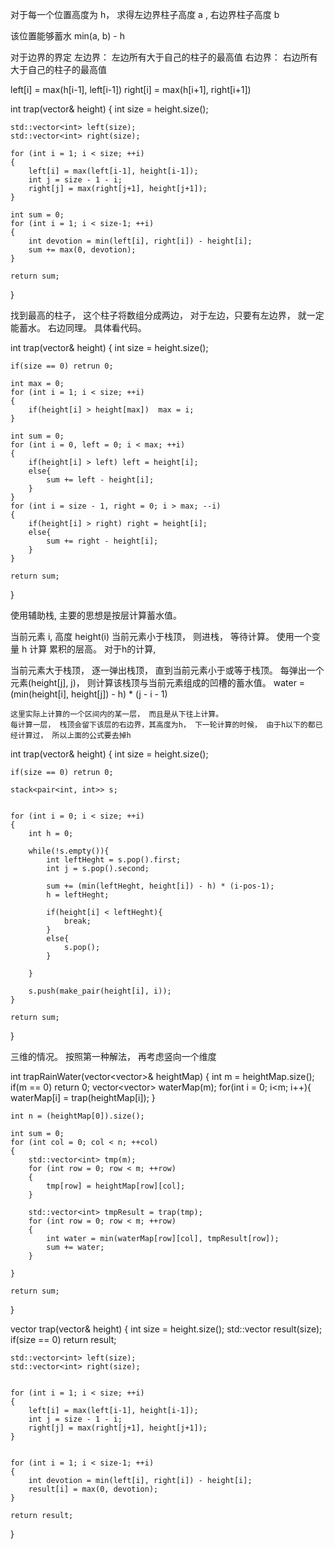 


对于每一个位置高度为 h， 求得左边界柱子高度 a , 右边界柱子高度 b

该位置能够蓄水  min(a, b) - h

对于边界的界定
左边界： 左边所有大于自己的柱子的最高值
右边界： 右边所有大于自己的柱子的最高值

left[i] = max(h[i-1], left[i-1])
right[i] = max(h[i+1], right[i+1])

int trap(vector<int>& height) {
    int size = height.size();

    std::vector<int> left(size);
    std::vector<int> right(size);

    for (int i = 1; i < size; ++i)
    {
        left[i] = max(left[i-1], height[i-1]);
        int j = size - 1 - i;
        right[j] = max(right[j+1], height[j+1]);
    }

    int sum = 0;
    for (int i = 1; i < size-1; ++i)
    {
        int devotion = min(left[i], right[i]) - height[i];
        sum += max(0, devotion);
    }

    return sum;

}



找到最高的柱子， 这个柱子将数组分成两边，
对于左边，只要有左边界， 就一定能蓄水。 右边同理。 具体看代码。

int trap(vector<int>& height) {
    int size = height.size();

    if(size == 0) retrun 0;

    int max = 0;
    for (int i = 1; i < size; ++i)
    {
        if(height[i] > height[max])  max = i;
    }

    int sum = 0;
    for (int i = 0, left = 0; i < max; ++i)
    {
        if(height[i] > left) left = height[i];
        else{
            sum += left - height[i];
        }
    }
    for (int i = size - 1, right = 0; i > max; --i)
    {
        if(height[i] > right) right = height[i];
        else{
            sum += right - height[i];
        }
    }

    return sum;

}

使用辅助栈, 主要的思想是按层计算蓄水值。

当前元素 i, 高度 height(i)
当前元素小于栈顶， 则进栈， 等待计算。
使用一个变量 h 计算 累积的层高。 对于h的计算,

当前元素大于栈顶， 逐一弹出栈顶， 直到当前元素小于或等于栈顶。
    每弹出一个元素(height[j], j)， 则计算该栈顶与当前元素组成的凹槽的蓄水值。
    water = (min(height[i], height[j]) - h) * (j - i - 1)

    这里实际上计算的一个区间内的某一层， 而且是从下往上计算。
    每计算一层， 栈顶会留下该层的右边界，其高度为h， 下一轮计算的时候， 由于h以下的都已经计算过， 所以上面的公式要去掉h



int trap(vector<int>& height) {
    int size = height.size();

    if(size == 0) retrun 0;

    stack<pair<int, int>> s;


    for (int i = 0; i < size; ++i)
    {
        int h = 0;

        while(!s.empty()){
            int leftHeght = s.pop().first;
            int j = s.pop().second;

            sum += (min(leftHeght, height[i]) - h) * (i-pos-1);
            h = leftHeght;

            if(height[i] < leftHeght){
                break;
            }
            else{
                s.pop();
            }

        }

        s.push(make_pair(height[i], i));
    }

    return sum;

}


三维的情况。
按照第一种解法， 再考虑竖向一个维度

int trapRainWater(vector<vector<int>>& heightMap) {
    int m = heightMap.size();
    if(m == 0) return 0;
    vector<vector<int>> waterMap(m);
    for(int i = 0; i<m; i++){
        waterMap[i] = trap(heightMap[i]);
    }

    int n = (heightMap[0]).size();

    int sum = 0;
    for (int col = 0; col < n; ++col)
    {
        std::vector<int> tmp(m);
        for (int row = 0; row < m; ++row)
        {
            tmp[row] = heightMap[row][col];
        }

        std::vector<int> tmpResult = trap(tmp);
        for (int row = 0; row < m; ++row)
        {
            int water = min(waterMap[row][col], tmpResult[row]);
            sum += water;
        }

    }

    return sum;

}


vector<int> trap(vector<int>& height) {
    int size = height.size();
    std::vector<int> result(size);
    if(size == 0) return result;

    std::vector<int> left(size);
    std::vector<int> right(size);


    for (int i = 1; i < size; ++i)
    {
        left[i] = max(left[i-1], height[i-1]);
        int j = size - 1 - i;
        right[j] = max(right[j+1], height[j+1]);
    }


    for (int i = 1; i < size-1; ++i)
    {
        int devotion = min(left[i], right[i]) - height[i];
        result[i] = max(0, devotion);
    }

    return result;

}
